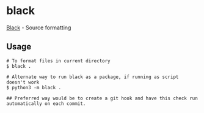 # black

[Black](https://black.readthedocs.io/) - Source formatting

## Usage

```shell
# To format files in current directory
$ black .

# Alternate way to run black as a package, if running as script doesn't work
$ python3 -m black .

## Preferred way would be to create a git hook and have this check run automatically on each commit.
```
